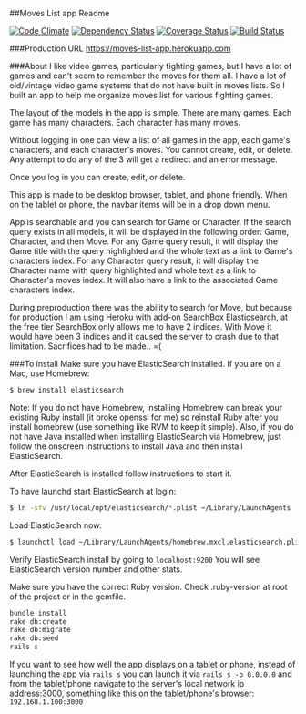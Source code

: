 ##Moves List app Readme

[![Code Climate](https://codeclimate.com/github/rlcheng/moves_list/badges/gpa.svg)](https://codeclimate.com/github/rlcheng/moves_list)
[![Dependency Status](https://gemnasium.com/rlcheng/moves_list.svg)](https://gemnasium.com/rlcheng/moves_list)
[![Coverage Status](https://coveralls.io/repos/github/rlcheng/moves_list/badge.svg?branch=master)](https://coveralls.io/github/rlcheng/moves_list?branch=master)
[![Build Status](https://travis-ci.org/rlcheng/moves_list.svg?branch=master)](https://travis-ci.org/rlcheng/moves_list)

###Production URL
https://moves-list-app.herokuapp.com

###About
I like video games, particularly fighting games, but I have a lot of games and can't seem to remember the moves for them all. I have a lot of old/vintage video game systems that do not have built in moves lists. So I built an app to help me organize moves list for various fighting games.

The layout of the models in the app is simple. There are many games. Each game has many characters. Each character has many moves.

Without logging in one can view a list of all games in the app, each game's characters, and each character's moves. You cannot create, edit, or delete. Any attempt to do any of the 3 will get a redirect and an error message.

Once you log in you can create, edit, or delete.

This app is made to be desktop browser, tablet, and phone friendly. When on the tablet or phone, the navbar items will be in a drop down menu.

App is searchable and you can search for Game or Character. If the search query exists in all models, it will be displayed in the following order: Game, Character, and then Move. For any Game query result, it will display the Game title with the query highlighted and the whole text as a link to Game's characters index. For any Character query result, it will display the Character name with query highlighted and whole text as a link to Character's moves index. It will also have a link to the associated Game characters index.

During preproduction there was the ability to search for Move, but because for production I am using Heroku with add-on SearchBox Elasticsearch, at the free tier SearchBox only allows me to have 2 indices. With Move it would have been 3 indices and it caused the server to crash due to that limitation. Sacrifices had to be made.. =(

###To install
Make sure you have ElasticSearch installed. If you are on a Mac, use Homebrew: 
```sh
$ brew install elasticsearch
```

Note: If you do not have Homebrew, installing Homebrew can break your existing Ruby install (it broke openssl for me) so reinstall Ruby after you install homebrew (use something like RVM to keep it simple). Also, if you do not have Java installed when installing ElasticSearch via Homebrew, just follow the onscreen instructions to install Java and then install ElasticSearch.

After ElasticSearch is installed follow instructions to start it.

To have launchd start ElasticSearch at login:
```sh
$ ln -sfv /usr/local/opt/elasticsearch/*.plist ~/Library/LaunchAgents
```
Load ElasticSearch now:
```sh
$ launchctl load ~/Library/LaunchAgents/homebrew.mxcl.elasticsearch.plist
```

Verify ElasticSearch install by going to ```localhost:9200``` You will see ElasticSearch version number and other stats.

Make sure you have the correct Ruby version. Check .ruby-version at root of the project or in the gemfile.

```sh
bundle install
rake db:create
rake db:migrate
rake db:seed
rails s
```

If you want to see how well the app displays on a tablet or phone, instead of launching the app via ```rails s``` you can launch it via ```rails s -b 0.0.0.0``` and from the tablet/phone navigate to the server's local network ip address:3000, something like this on the tablet/phone's browser: ```192.168.1.100:3000```

